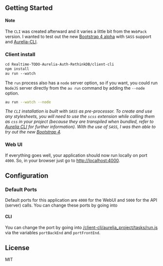 ## Getting Started

#### Note
The `CLI` was created afterward and it varies a little bit from the `WebPack` version. I wanted to test out the new [Bootstrap 4 alpha](http://v4-alpha.getbootstrap.com/) with `SASS` support and [Aurelia-CLI](https://github.com/aurelia/cli).

### Client install
```html
cd Realtime-TODO-Aurelia-Auth-RethinkDB/client-cli
npm install
au run --watch
```

The `run` process also has a `node` server option, so if you want, you could run `NodeJS` server directly from the `au run` command by adding the `--node` option. 
```bash
au run --watch --node
``` 
_The `CLI` installation is built with `SASS` as pre-processor. To create and use any stylesheets, you will need to use the `scss` extension while calling them as `css` in your project (because they are transpiled when bundled, refer to [Aurelia CLI](http://aurelia.io/hub.html#/doc/article/aurelia/framework/latest/the-aurelia-cli) for further information).
With the use of `SASS`, I was then able to try out the new [Bootstrap 4](http://v4-alpha.getbootstrap.com/)._

### Web UI
If everything goes well, your application should now run locally on port `4000`. So, in your browser just go to [http://localhost:4000](http://localhost:4000).

## Configuration

### Default Ports
Default ports for this application are `4000` for the WebUI and `5000` for the API (server) calls.
You can change these ports by going into
#### CLI
You can change the port by going into [/client-cli/aurelia_project/tasks/run.js](https://github.com/ghiscoding/Realtime-TODO-Aurelia-Auth-RethinkDB/blob/master/client-cli/aurelia_project/tasks/run.js) via the variables `portBackEnd` and `portFrontEnd`.

## License
MIT
